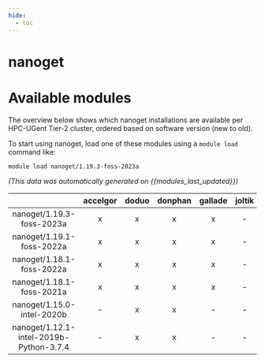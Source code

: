 ```yaml
---
hide:
  - toc
---
```


nanoget
=======

# Available modules


The overview below shows which nanoget installations are available per HPC-UGent Tier-2 cluster, ordered based on software version (new to old).

To start using nanoget, load one of these modules using a `module load` command like:

```shell
module load nanoget/1.19.3-foss-2023a
```

*(This data was automatically generated on {{modules_last_updated}})*  

| |accelgor|doduo|donphan|gallade|joltik|shinx|skitty|
| :---: | :---: | :---: | :---: | :---: | :---: | :---: | :---: |
|nanoget/1.19.3-foss-2023a|x|x|x|x|-|x|x|
|nanoget/1.19.1-foss-2022a|x|x|x|x|-|-|-|
|nanoget/1.18.1-foss-2022a|x|x|x|x|-|-|-|
|nanoget/1.18.1-foss-2021a|x|x|x|x|-|-|-|
|nanoget/1.15.0-intel-2020b|-|x|x|-|-|-|-|
|nanoget/1.12.1-intel-2019b-Python-3.7.4|-|x|x|-|-|-|-|
